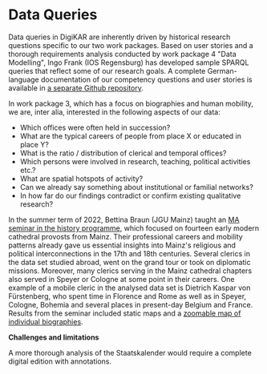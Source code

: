 # Data Queries

Data queries in DigiKAR are inherently driven by historical research questions specific to our two work packages. Based on user stories and a thorough requirements analysis conducted by work package 4 "Data Modelling", Ingo Frank (IOS Regensburg) has developed sample SPARQL queries that reflect some of our research goals. A complete German-language documentation of our competency questions and user stories is available in <a href="https://ieg-dhr.github.io/DigiKAR-Competency-Questions/">a separate Github repository</a>.

In work package 3, which has a focus on biographies and human mobility, we are, inter alia, interested in the following aspects of our data:

- Which offices were often held in succession?
- What are the typical careers of people from place X or educated in place Y?
- What is the ratio / distribution of clerical and temporal offices?
- Which persons were involved in research, teaching, political activities etc.?
- What are spatial hotspots of activity?
- Can we already say something about institutional or familial networks?
- In how far do our findings contradict or confirm existing qualitative research?

In the summer term of 2022, Bettina Braun (JGU Mainz) taught an <a href="http://clerical-mobility.ieg-mainz.de/">MA seminar in the history programme</a>, which focused on fourteen early modern cathedral provosts from Mainz. Their professional careers and mobility patterns already gave us essential insights into Mainz's religious and political interconnections in the 17th and 18th centuries. Several clerics in the data set studied abroad, went on the grand tour or took on diplomatic missions. Moreover, many clerics serving in the Mainz cathedral chapters also served in Speyer or Cologne at some point in their careers. One example of a mobile cleric in the analysed data set is Dietrich Kaspar von Fürstenberg, who spent time in Florence and Rome as well as in Speyer, Cologne, Bohemia and several places in present-day Belgium and France. Results from the seminar included static maps and a <a href="http://clerical-mobility.ieg-mainz.de/qgis2web_Domherren_v3/#4/51.08/2.07">zoomable map of individual biographies</a>.

**Challenges and limitations**

A more thorough analysis of the Staatskalender would require a complete digital edition with annotations.
